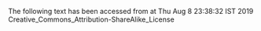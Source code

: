 The following text has been accessed from at Thu Aug 8 23:38:32 IST 2019
Creative_Commons_Attribution-ShareAlike_License
